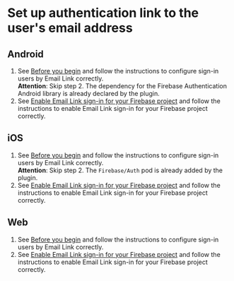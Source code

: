# Set up authentication link to the user's email address

## Android

1. See [Before you begin](https://firebase.google.com/docs/auth/android/email-link-auth#before_you_begin) and follow the instructions to configure sign-in users by Email Link correctly.  
**Attention**: Skip step 2. The dependency for the Firebase Authentication Android library is already declared by the plugin.
1. See [Enable Email Link sign-in for your Firebase project](https://firebase.google.com/docs/auth/android/email-link-auth#enable_email_link_sign-in_for_your_firebase_project) and follow the instructions to enable Email Link sign-in for your Firebase project correctly.

## iOS

1. See [Before you begin](https://firebase.google.com/docs/auth/ios/email-link-auth#before_you_begin) and follow the instructions to configure sign-in users by Email Link correctly.  
**Attention**: Skip step 2. The `Firebase/Auth` pod is already added by the plugin.
1. See [Enable Email Link sign-in for your Firebase project](https://firebase.google.com/docs/auth/ios/email-link-auth#enable_email_link_sign-in_for_your_firebase_project) and follow the instructions to enable Email Link sign-in for your Firebase project correctly.

## Web

1. See [Before you begin](https://firebase.google.com/docs/auth/web/email-link-auth#before_you_begin) and follow the instructions to configure sign-in users by Email Link correctly.  
1. See [Enable Email Link sign-in for your Firebase project](https://firebase.google.com/docs/auth/web/email-link-auth#enable_email_link_sign-in_for_your_firebase_project) and follow the instructions to enable Email Link sign-in for your Firebase project correctly.
